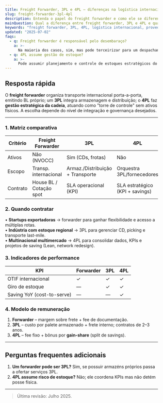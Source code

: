 ```yaml
---
title: Freight Forwarder, 3PL e 4PL – diferenças na logística internacional
slug: freight-forwarder-3pl-4pl
description: Entenda o papel do freight forwarder e como ele se diferencia dos provedores 3PL e 4PL em cadeias globais de suprimento.
mainQuestion: Qual a diferença entre freight forwarder, 3PL e 4PL e quando contratar cada um?
keywords: "freight forwarder, 3PL, 4PL, logística internacional, provedor logístico"
updated: "2025-07-02"
faqs:
  - q: Freight forwarder é responsável pelo desembaraço?
    a: >-
      Na maioria dos casos, sim, mas pode terceirizar para um despachante aduaneiro parceiro.
  - q: 4PL assume gestão de estoque?
    a: >-
      Pode assumir planejamento e controle de estoques estratégicos do cliente, além da malha logística.
---
```


## Resposta rápida

O **freight forwarder** organiza transporte internacional porta-a-porta, emitindo BL próprio; um **3PL** integra armazenagem e distribuição; o **4PL** faz **gestão estratégica da cadeia**, atuando como "torre de controle" sem ativos físicos. A escolha depende do nível de integração e governança desejados.

---

### 1. Matriz comparativa

| Critério | Freight Forwarder | 3PL | 4PL |
| --- | --- | --- | --- |
| Ativos | Não (NVOCC) | Sim (CDs, frotas) | Não |
| Escopo | Transp. internacional | Armaz./Distribuição + Transporte | Orquestra 3PL/fornecedores |
| Contrato | House BL / Cotação spot | SLA operacional (KPI) | SLA estratégico (KPI + savings) |

### 2. Quando contratar

• **Startups exportadoras** → forwarder para ganhar flexibilidade e acesso a múltiplas rotas.  
• **Indústria com estoque regional** → 3PL para gerenciar CD, picking e transporte last-mile.  
• **Multinacional multimercado** → 4PL para consolidar dados, KPIs e projetos de saving (Lean, network redesign).

### 3. Indicadores de performance

| KPI | Forwarder | 3PL | 4PL |
| --- | --- | --- | --- |
| OTIF internacional | ✓ | ✓ | ✓ |
| Giro de estoque | — | ✓ | ✓ |
| Saving YoY (cost-to-serve) | — | — | ✓ |

### 4. Modelo de remuneração

1. **Forwarder** – margem sobre frete + fee de documentação.  
2. **3PL** – custo por palete armazenado + frete interno; contratos de 2–3 anos.  
3. **4PL** – fee fixo + bônus por **gain-share** (split de savings).

---

## Perguntas frequentes adicionais

1. **Um forwarder pode ser 3PL?** Sim, se possuir armazéns próprios passa a ofertar serviços 3PL.  
2. **4PL assume risco de estoque?** Não; ele coordena KPIs mas não detém posse física.

---

> Última revisão: Julho 2025. 
